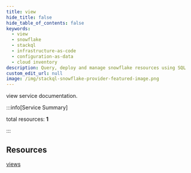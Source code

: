 ```yaml
---
title: view
hide_title: false
hide_table_of_contents: false
keywords:
  - view
  - snowflake
  - stackql
  - infrastructure-as-code
  - configuration-as-data
  - cloud inventory
description: Query, deploy and manage snowflake resources using SQL
custom_edit_url: null
image: /img/stackql-snowflake-provider-featured-image.png
---
```


view service documentation.

:::info[Service Summary]

total resources: __1__  

:::

## Resources
<div class="row">
<div class="providerDocColumn">
<a href="/view/views/">views</a>
</div>
<div class="providerDocColumn">

</div>
</div>
